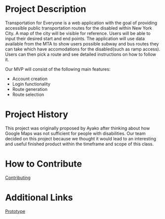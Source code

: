 
# Project Description
Transportation for Everyone is a web application with the goal of providing accessible public transportation routes for the disabled within
New York City. A map of the city will be visible for reference. Users will be able to input their desired start and end points. The 
application will use data available from the MTA to show users possible subway and bus routes they can take which have accomodations for 
the disabled(such as ramp access). Users can then pick a route and see detailed instructions on how to follow it.

Our MVP will consist of the following main features:
* Account creation
* Login functionality
* Route generation
* Route selection


# Project History
This project was originally proposed by Ayako after thinking about how Google Maps was not sufficient for people with disabilities. 
Our team decided on this project because we thought it would lead to an interesting and useful finished product within the timeframe 
and scope of this class.

# How to Contribute
[Contributing](https://github.com/nyu-software-engineering/spring-2020-crazy-phoenix/blob/master/CONTRIBUTING.md)

# Additional Links
[Prototype](https://github.com/nyu-software-engineering/spring-2020-crazy-phoenix/blob/master/ux-design/prototype.pdf)
